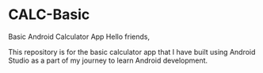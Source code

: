 # CALC-Basic
Basic Android Calculator App
Hello friends,

This repository is for the basic calculator app that I have built using Android Studio as a part of my journey to learn Android development.
